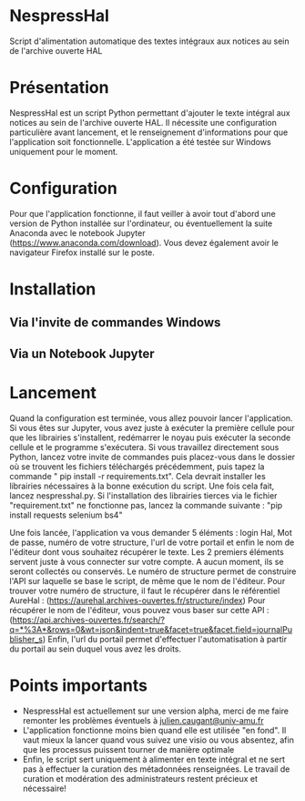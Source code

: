 # NespressHal
Script d'alimentation automatique des textes intégraux aux notices au sein de l'archive ouverte HAL

# Présentation
NespressHal est un script Python permettant d'ajouter le texte intégral aux notices au sein de l'archive ouverte HAL.
Il nécessite une configuration particulière avant lancement, et le renseignement d'informations pour que l'application soit fonctionnelle.
L'application a été testée sur Windows uniquement pour le moment.

# Configuration
Pour que l'application fonctionne, il faut veiller à avoir tout d'abord une version de Python installée sur l'ordinateur, ou éventuellement la suite Anaconda avec le notebook Jupyter (https://www.anaconda.com/download). Vous devez également avoir le navigateur Firefox installé sur le poste.

# Installation
## Via l'invite de commandes Windows

## Via un Notebook Jupyter


# Lancement
Quand la configuration est terminée, vous allez pouvoir lancer l'application. 
Si vous êtes sur Jupyter, vous avez juste à exécuter la première cellule pour que les librairies s'installent, redémarrer le noyau puis exécuter la seconde cellule et le programme s'exécutera.
Si vous travaillez directement sous Python, lancez votre invite de commandes puis placez-vous dans le dossier où se trouvent les fichiers téléchargés précédemment, puis tapez la commande " pip install -r requirements.txt". Cela devrait installer les librairies nécessaires à la bonne exécution du script. Une fois cela fait, lancez nespresshal.py.
Si l'installation des librairies tierces via le fichier "requirement.txt" ne fonctionne pas, lancez la commande suivante : "pip install requests selenium bs4"

Une fois lancée, l'application va vous demander 5 éléments : login Hal, Mot de passe, numéro de votre structure, l'url de votre portail et enfin le nom de l'éditeur dont vous souhaitez récupérer le texte.
Les 2 premiers éléments servent juste à vous connecter sur votre compte. A aucun moment, ils se seront collectés ou conservés.
Le numéro de structure permet de construire l'API sur laquelle se base le script, de même que le nom de l'éditeur.
Pour trouver votre numéro de structure, il faut le récupérer dans le référentiel AureHal : (https://aurehal.archives-ouvertes.fr/structure/index)
Pour récupérer le nom de l'éditeur, vous pouvez vous baser sur cette API : (https://api.archives-ouvertes.fr/search/?q=*%3A*&rows=0&wt=json&indent=true&facet=true&facet.field=journalPublisher_s)
Enfin, l'url du portail permet d'effectuer l'automatisation à partir du portail au sein duquel vous avez les droits.

# Points importants
- NespressHal est actuellement sur une version alpha, merci de me faire remonter les problèmes éventuels à julien.caugant@univ-amu.fr
- L'application fonctionne moins bien quand elle est utilisée "en fond". Il vaut mieux la lancer quand vous suivez une visio ou vous absentez, afin que les processus puissent tourner de manière optimale
- Enfin, le script sert uniquement à alimenter en texte intégral et ne sert pas à effectuer la curation des métadonnées renseignées. Le travail de curation et modération des administrateurs restent précieux et nécessaire!


